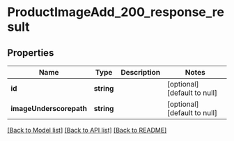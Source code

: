 # ProductImageAdd_200_response_result

## Properties
Name | Type | Description | Notes
------------ | ------------- | ------------- | -------------
**id** | **string** |  | [optional] [default to null]
**imageUnderscorepath** | **string** |  | [optional] [default to null]

[[Back to Model list]](../README.md#documentation-for-models) [[Back to API list]](../README.md#documentation-for-api-endpoints) [[Back to README]](../README.md)


